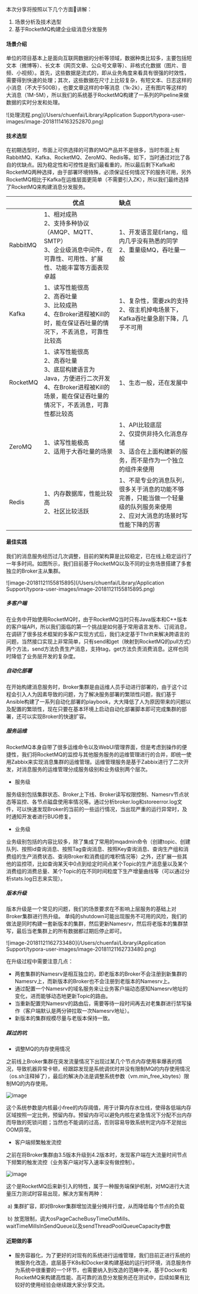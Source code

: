 本次分享将按照以下几个方面讲解：

1. 场景分析及技术选型
2. 基于RocketMQ构建企业级消息分发服务



#### 场景介绍

单位的项目基本上是面向互联网数据的分析等领域，数据种类比较多，主要包括短文本（微博等）、长文本（网页文章、公众号文章等）、非格式化数据（图片、音频、小视频）。首先，这些数据是流式的，即从业务角度来看具有很强的时效性，需要得到快速的处理；其次，这些数据在尺寸上比较复杂，有短文本、日志这样的小消息（不大于500B），也要文章这样的中等消息（1k-2k），还有图片等这样的大消息（1M-5M），所以我们的系统基于RocketMQ构建了一系列的Pipeline来做数据的实时分发和处理。

![处理流程.png](/Users/chuenfai/Library/Application Support/typora-user-images/image-20181114163252870.png)

#### 技术选型

在初期选型时，市面上可供选择的可靠的MQ产品并不是很多，当时市面上有RabbitMQ、Kafka、RocketMQ、ZeroMQ、Redis等。如下，当时通过对比了各自的优缺点。因为稳定性和可控性是我们最看重的，所以最后剩下Kafka和RocketMQ两种选择，由于部署环境特殊，必须保证任何情况下的服务可用，另外RocketMQ相比于Kafka在运维层面更简单（不需要引入ZK），所以我们最终选择了RocketMQ来构建消息分发服务。

|          | 优点                                                         | 缺点                                                         |
| -------- | ------------------------------------------------------------ | :----------------------------------------------------------- |
| RabbitMQ | 1、相对成熟<br/>2、支持多种协议（AMQP、MQTT、SMTP）<br/>3、企业级消息中间件，在可靠性、可用性、扩展性、功能丰富等方面表现卓越 | 1、开发语言是Erlang，组内几乎没有熟悉的同学<br/>2、重量级MQ，吞吐量一般 |
| Kafka    | 1、读写性能很高<br/>2、高吞吐量<br/>3、比较成熟<br/>4、在Broker进程被Kill的时，能在保证吞吐量的情况下，不丢消息，可靠性比较高 | 1、复杂性，需要zk的支持<br/>2、宿主机掉电场景下，Kafka吞吐量急剧下降，几乎不可用 |
| RocketMQ | 1、读写性能很高<br/>2、高吞吐量<br/>3、底层构建语言为Java，方便进行二次开发<br/>4、在Broker进程被Kill的场景，能在保证吞吐量的情况下，不丢消息，可靠性都比较高 | 1、生态一般，还在发展中<br/>                                 |
| ZeroMQ   | 1、读写性能极高<br/>2、适用于大吞吐量的场景                  | 1、API比较底层<br/>2、仅提供非持久化消息存储<br/>3、适合在上面构建新的服务，而不是作为一个独立的组件来使用<br/> |
| Redis    | 1、内存数据库，性能比较高<br/>2、社区比较活跃                | 1、不是专业的消息队列，很多关于消息的功能不够完善，只能当做一个轻量级的队列服务来使用<br/>2、应对大消息的场景时写性能下降的厉害<br/> |

#### 最佳实践

我们的消息服务经历过几次调整，目前的架构算是比较稳定，已在线上稳定运行了一年多时间。如图所示，我们目前基于RocketMQ以及不同的业务场景搭建了多套独立的Broker主从集群。

![image-20181121155815895](/Users/chuenfai/Library/Application Support/typora-user-images/image-20181121155815895.png)

##### 多客户端

在业务中开始使用RocketMQ时，由于RocketMQ当时只有Java版本和C++版本的客户端API，所以我们面临的第一个挑战是如何基于常用语言发布、订阅消息，在调研了很多技术框架的多客户实现方式后，我们决定基于Thrift来解决跨语言的问题，当然接口实现上非常简单，只有send和get（映射到RocketMQ的pull方式）两个方法，send方法负责生产消息，支持tag，get方法负责消费消息。这样也同时降低了业务层开发的复杂度。

##### 自动化部署

在开始构建消息服务时，Broker集群是由运维人员手动进行部署的，由于这个过程会引入人为因素导致的问题，为了解决服务部署的繁琐性问题，我们基于Ansible构建了一系列自动化部署的playbook，大大降低了人为原因带来的问题以及配置的繁琐性，现在只要在基本环境上启动自动化部署脚本即可完成集群的部署，还可以实现Broker的快速扩容。

##### 服务运维

RocketMQ本身自带了很多运维命令以及WebUI管理界面，但是考虑到操作的便捷性，我们将RocketMQ的监控与其他服务服务的运维管理进行的合并，即统一使用Zabbix来实现消息集群的运维管理。运维管理服务是基于Zabbix进行了二次开发，对消息服务的运维管理分成服务级别和业务级别两个层次。

* 服务级

服务级别包括集群状态、Broker上下线、Broker读写权限控制、Namesrv节点状态等监控、各节点磁盘使用率情况等。通过分析broker.log和storeerror.log文件，可以快速发现Broker的当前的一些运行情况，当出现严重的运行异常时，及时通知开发者进行BUG修复。

* 业务级

业务级别包括的内容比较多，除了集成了常用的mqadmin命令（创建topic、创建队列、按照id查询消息、按照Tag查询消息、按照Key查询消息、查询生产组和消费组的生产消费状态、查询Broker和消费组的堆积情况等）之外，还扩展一些其他的监控项，比如查询某天中0点到给定时间点某个Topic的生产消息量以及某个消费组的消费总量、某个Topic的在不同时间粒度下生产增量曲线等（可以通过分析stats.log日志来实现）。

##### 版本升级

版本升级是一个常见的问题，我们的场景要求在不影响上层服务的基础上对Broker集群进行热升级。 单纯的shutdown可能出现服务不可用的风险，我们的做法是同时构建一套新版本的集群，然后更新Namesrv，然后将老版本的集群禁写，最后当老集群上的所有数据都过期后停止即可。

![image-20181121162733480](/Users/chuenfai/Library/Application Support/typora-user-images/image-20181121162733480.png)

在升级过程中需要注意几点：

* 两套集群的Namesrv是相互独立的，即老版本的Broker不会注册到新集群的Namesrv上，而新版本的Broker也不会注册到老版本的Namesrv上。
* 通过配置一个Namesrv的域名服务来让业务客户端动态感知Namesrv地址的变化，进而能够动态地更新Topic的路由。
* 当重新配置完Namesrv的路由后，需要等待一段时间再去对老集群进行禁写操作（客户端默认是两分钟拉取一次Namesrv地址）。
* 新版本的集群规模尽量与老版本保持一致。

##### 踩过的坑

* 调整MQ的内存使用情况

之前线上Broker集群在突发流量情况下出现过某几个节点内存使用率爆表的情况，导致机器异常卡顿，经跟踪发现是系统调优时并没有限制MQ的内存使用情况（os.sh注释掉了），最后的解决办法是调整系统参数（vm.min_free_kbytes）限制MQ的内存使用。

![image](/Users/chuenfai/Desktop/image_1.png)

这个系统参数是内核最小free的内存阈值，用于计算内存水位线，使得各低端内存区域按照一定比例，预留内存。预留内存可以避免内核在紧急情况下分配不出内存而导致的死锁问题；当然也不能调的过高，否则容易导致系统判定内存不足抛出OOM异常。

* 客户端频繁触发流控

之前在将Broker集群由3.5版本升级到4.2版本时，发现客户端在大流量时间节点下频繁的触发流控（业务客户端对写入速率没有做控制）。

![image](/Users/chuenfai/Desktop/image.png)

这个是RocketMQ后来新引入的特性，属于一种服务端保护机制，对MQ进行大流量压力测试时容易出现，解决方案有两种：

​	a) 集群扩容，即对Broker集群增加流量分摊并行度，从而降低每个节点的负载

​	b) 放宽限制，调大osPageCacheBusyTimeOutMills、waitTimeMillsInSendQueue以及sendThreadPoolQueueCapacity参数

#### 近期做的事

* 服务容器化，为了更好的对现有的系统进行运维管理，我们目前正进行系统的微服务化改造，底层基于K8s和Docker来构建基础的运行时环境，消息服务作为系统中很重要的一个环节，也需要纳入到改造的范畴中来，基于Docker和RocketMQ来构建高性能、高可靠的消息分发服务还在测试中，后续如果有比较好的使用经验会继续跟大家分享交流。

